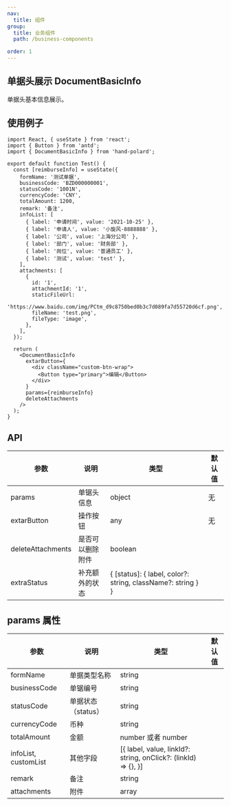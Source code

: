 ```yaml
---
nav:
  title: 组件
group:
  title: 业务组件
  path: /business-components

order: 1
---
```


## 单据头展示 DocumentBasicInfo

单据头基本信息展示。

## 使用例子

```tsx
import React, { useState } from 'react';
import { Button } from 'antd';
import { DocumentBasicInfo } from 'hand-polard';

export default function Test() {
  const [reimburseInfo] = useState({
    formName: '测试单据',
    businessCode: 'BZD000000001',
    statusCode: '1001N',
    currencyCode: 'CNY',
    totalAmount: 1200,
    remark: '备注',
    infoList: [
      { label: '申请时间', value: '2021-10-25' },
      { label: '申请人', value: '小旋风-8888888' },
      { label: '公司', value: '上海分公司' },
      { label: '部门', value: '财务部' },
      { label: '岗位', value: '普通员工' },
      { label: '测试', value: 'test' },
    ],
    attachments: [
      {
        id: '1',
        attachmentId: '1',
        staticFileUrl:
          'https://www.baidu.com/img/PCtm_d9c8750bed0b3c7d089fa7d55720d6cf.png',
        fileName: 'test.png',
        fileType: 'image',
      },
    ],
  });

  return (
    <DocumentBasicInfo
      extarButton={
        <div className="custom-btn-wrap">
          <Button type="primary">编辑</Button>
        </div>
      }
      params={reimburseInfo}
      deleteAttachments
    />
  );
}
```

## API

| 参数              | 说明             | 类型                                                        | 默认值 |
| ----------------- | ---------------- | ----------------------------------------------------------- | ------ |
| params            | 单锯头信息       | object                                                      | 无     |
| extarButton       | 操作按钮         | any                                                         | 无     |
| deleteAttachments | 是否可以删除附件 | boolean                                                     |        |
| extraStatus       | 补充额外的状态   | { [status]: { label, color?: string, className?: string } } |        |

## params 属性

| 参数                 | 说明               | 类型                                                           | 默认值 |
| -------------------- | ------------------ | -------------------------------------------------------------- | ------ |
| formName             | 单据类型名称       | string                                                         |        |
| businessCode         | 单锯编号           | string                                                         |        |
| statusCode           | 单据状态（status） | string                                                         |        |
| currencyCode         | 币种               | string                                                         |        |
| totalAmount          | 金额               | number 或者 number                                             |        |
| infoList, customList | 其他字段           | [{ label, value, linkId?: string, onClick?: (linkId) => {}, }] |        |
| remark               | 备注               | string                                                         |        |
| attachments          | 附件               | array                                                          |        |

